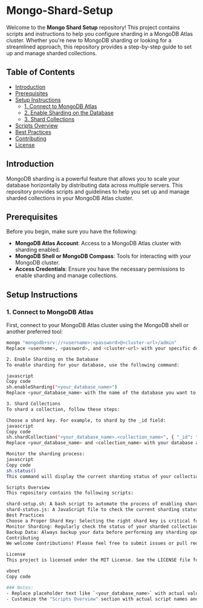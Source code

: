 # Mongo-Shard-Setup

Welcome to the **Mongo Shard Setup** repository! This project contains scripts and instructions to help you configure sharding in a MongoDB Atlas cluster. Whether you're new to MongoDB sharding or looking for a streamlined approach, this repository provides a step-by-step guide to set up and manage sharded collections.

## Table of Contents
- [Introduction](#introduction)
- [Prerequisites](#prerequisites)
- [Setup Instructions](#setup-instructions)
  - [1. Connect to MongoDB Atlas](#1-connect-to-mongodb-atlas)
  - [2. Enable Sharding on the Database](#2-enable-sharding-on-the-database)
  - [3. Shard Collections](#3-shard-collections)
- [Scripts Overview](#scripts-overview)
- [Best Practices](#best-practices)
- [Contributing](#contributing)
- [License](#license)

## Introduction

MongoDB sharding is a powerful feature that allows you to scale your database horizontally by distributing data across multiple servers. This repository provides scripts and guidelines to help you set up and manage sharded collections in your MongoDB Atlas cluster.

## Prerequisites

Before you begin, make sure you have the following:

- **MongoDB Atlas Account**: Access to a MongoDB Atlas cluster with sharding enabled.
- **MongoDB Shell or MongoDB Compass**: Tools for interacting with your MongoDB cluster.
- **Access Credentials**: Ensure you have the necessary permissions to enable sharding and manage collections.

## Setup Instructions

### 1. Connect to MongoDB Atlas

First, connect to your MongoDB Atlas cluster using the MongoDB shell or another preferred tool:

```bash
mongo "mongodb+srv://<username>:<password>@<cluster-url>/admin"
Replace <username>, <password>, and <cluster-url> with your specific details.

2. Enable Sharding on the Database
To enable sharding for your database, use the following command:

javascript
Copy code
sh.enableSharding("<your_database_name>")
Replace <your_database_name> with the name of the database you want to shard.

3. Shard Collections
To shard a collection, follow these steps:

Choose a shard key. For example, to shard by the _id field:
javascript
Copy code
sh.shardCollection("<your_database_name>.<collection_name>", { "_id": "hashed" })
Replace <your_database_name> and <collection_name> with your database and collection names.

Monitor the sharding process:
javascript
Copy code
sh.status()
This command will display the current sharding status of your collections.

Scripts Overview
This repository contains the following scripts:

shard-setup.sh: A bash script to automate the process of enabling sharding and sharding collections.
shard-status.js: A JavaScript file to check the current sharding status.
Best Practices
Choose a Proper Shard Key: Selecting the right shard key is critical for balancing data across shards.
Monitor Sharding: Regularly check the status of your sharded collections to ensure optimal performance.
Backup Data: Always backup your data before performing any sharding operations.
Contributing
We welcome contributions! Please feel free to submit issues or pull requests to improve this project.

License
This project is licensed under the MIT License. See the LICENSE file for details.

vbnet
Copy code

### Notes:
- Replace placeholder text like `<your_database_name>` with actual values.
- Customize the "Scripts Overview" section with actual script names and descriptions once your repository is populated.










